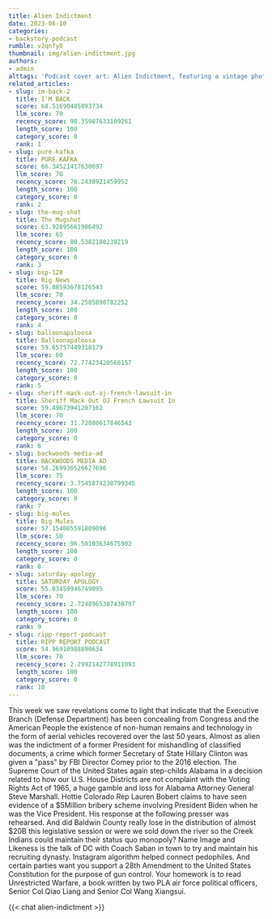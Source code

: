 ```yaml
---
title: Alien Indictment
date: 2023-06-10
categories:
- backstory-podcast
rumble: v2qnfy0
thumbnail: img/alien-indictment.jpg
authors:
- admin
alttags: 'Podcast cover art: Alien Indictment, featuring a vintage photo resembling recovered aerial vehicles & government insignia'
related_articles:
- slug: im-back-2
  title: I'M BACK
  score: 68.51690405093734
  llm_score: 70
  recency_score: 90.35987633109261
  length_score: 100
  category_score: 0
  rank: 1
- slug: pure-kafka
  title: PURE KAFKA
  score: 66.34521417630697
  llm_score: 70
  recency_score: 76.2438921459952
  length_score: 100
  category_score: 0
  rank: 2
- slug: the-mug-shot
  title: The Mugshot
  score: 63.92895661906492
  llm_score: 65
  recency_score: 80.5382180239219
  length_score: 100
  category_score: 0
  rank: 3
- slug: bsp-128
  title: Big News
  score: 59.88593678126543
  llm_score: 70
  recency_score: 34.2585890782252
  length_score: 100
  category_score: 0
  rank: 4
- slug: balloonapaloosa
  title: Balloonapaloosa
  score: 59.65757449318179
  llm_score: 60
  recency_score: 72.77423420568157
  length_score: 100
  category_score: 0
  rank: 5
- slug: sheriff-mack-out-oj-french-lawsuit-in
  title: Sheriff Mack Out OJ French Lawsuit In
  score: 59.49673941207162
  llm_score: 70
  recency_score: 31.72880617846543
  length_score: 100
  category_score: 0
  rank: 6
- slug: backwoods-media-ad
  title: BACKWOODS MEDIA AD
  score: 58.269936526627696
  llm_score: 75
  recency_score: 3.7545874230799345
  length_score: 100
  category_score: 0
  rank: 7
- slug: big-mules
  title: Big Mules
  score: 57.154005591809096
  llm_score: 50
  recency_score: 96.50103634675902
  length_score: 100
  category_score: 0
  rank: 8
- slug: saturday-apology
  title: SATURDAY APOLOGY
  score: 55.03459946749895
  llm_score: 70
  recency_score: 2.7248965387430797
  length_score: 100
  category_score: 0
  rank: 9
- slug: ripp-report-podcast
  title: RIPP REPORT PODCAST
  score: 54.96910988890634
  llm_score: 70
  recency_score: 2.2992142778911093
  length_score: 100
  category_score: 0
  rank: 10
---
```

This week we saw revelations come to light that indicate that the Executive Branch (Defense Department) has been concealing from Congress and the American People the existence of non-human remains and technology in the form of aerial vehicles recovered over the last 50 years. Almost as alien was the indictment of a former President for mishandling of classified documents, a crime which former Secretary of State Hillary Clinton was given a "pass" by FBI Director Comey prior to the 2016 election. The Supreme Court of the United States again step-childs Alabama in a decision related to how our U.S. House Districts are not complaint with the Voting Rights Act of 1965, a huge gamble and loss for Alabama Attorney General Steve Marshall. Hottie Colorado Rep Lauren Bobert claims to have seen evidence of a $5Million bribery scheme involving President Biden when he was the Vice President. His response at the following presser was rehearsed. And did Baldwin County really lose in the distribution of almost $20B this legislative session or were we sold down the river so the Creek Indians could maintain their status quo monopoly? Name Image and Likeness is the talk of DC with Coach Saban in town to try and maintain his recruiting dynasty. Instagram algorithm helped connect pedophiles. And certain parties want you support a 28th Amendment to the United States Constitution for the purpose of gun control. Your homework is to read Unrestricted Warfare, a book written by two PLA air force political officers, Senior Col Qiao Liang and Senior Col Wang Xiangsui.

{{< chat alien-indictment >}}